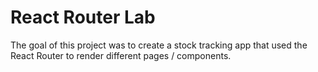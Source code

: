 # React Router Lab

The goal of this project was to create a stock tracking app that used the React Router to render different pages / components.
